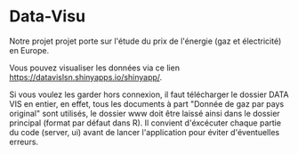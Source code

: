 # Data-Visu

Notre projet projet porte sur l'étude du prix de l'énergie (gaz et électricité) en Europe.

Vous pouvez visualiser les données via ce lien https://datavislsn.shinyapps.io/shinyapp/.

Si vous voulez les garder hors connexion, il faut télécharger le dossier DATA VIS en entier, en effet, tous les documents à part "Donnée de gaz par pays original" sont utilisés, le dossier www doit être laissé ainsi dans le dossier principal (format par défaut dans R).
Il convient d'éxcécuter chaque partie du code (server, ui) avant de lancer l'application pour éviter d'éventuelles erreurs.

